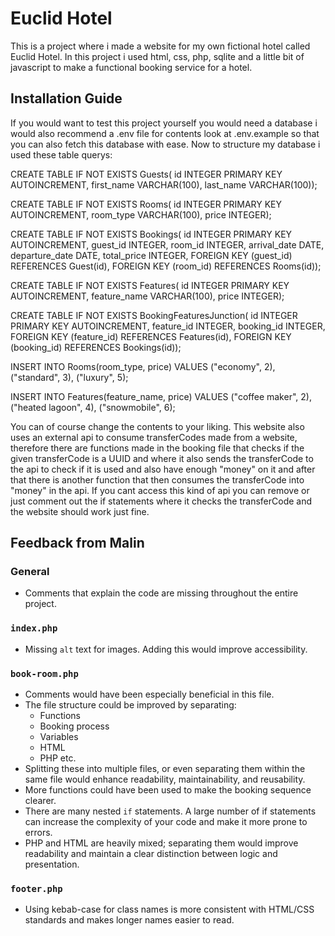 # Euclid Hotel

This is a project where i made a website for my own fictional hotel called Euclid Hotel. In this project i used html, css, php, sqlite and a little bit of javascript to make a functional booking service for a hotel.

## Installation Guide

If you would want to test this project yourself you would need a database i would also recommend a .env file for contents look at .env.example so that you can also fetch this database with ease. Now to structure my database i used these table querys:

CREATE TABLE IF NOT EXISTS Guests(
id INTEGER PRIMARY KEY AUTOINCREMENT,
first_name VARCHAR(100),
last_name VARCHAR(100));

CREATE TABLE IF NOT EXISTS Rooms(
id INTEGER PRIMARY KEY AUTOINCREMENT,
room_type VARCHAR(100),
price INTEGER);

CREATE TABLE IF NOT EXISTS Bookings(
id INTEGER PRIMARY KEY AUTOINCREMENT,
guest_id INTEGER,
room_id INTEGER,
arrival_date DATE,
departure_date DATE,
total_price INTEGER,
FOREIGN KEY (guest_id) REFERENCES Guest(id),
FOREIGN KEY (room_id) REFERENCES Rooms(id));

CREATE TABLE IF NOT EXISTS Features(
id INTEGER PRIMARY KEY AUTOINCREMENT,
feature_name VARCHAR(100),
price INTEGER);

CREATE TABLE IF NOT EXISTS BookingFeaturesJunction(
id INTEGER PRIMARY KEY AUTOINCREMENT,
feature_id INTEGER,
booking_id INTEGER,
FOREIGN KEY (feature_id) REFERENCES Features(id),
FOREIGN KEY (booking_id) REFERENCES Bookings(id));

INSERT INTO Rooms(room_type, price)
VALUES ("economy", 2), ("standard", 3), ("luxury", 5);

INSERT INTO Features(feature_name, price)
VALUES ("coffee maker", 2), ("heated lagoon", 4), ("snowmobile", 6);

You can of course change the contents to your liking. This website also uses an external api to consume transferCodes made from a website, therefore there are functions made in the booking file that checks if the given transferCode is a UUID and where it also sends the transferCode to the api to check if it is used and also have enough "money" on it and after that there is another function that then consumes the transferCode into "money" in the api. If you cant access this kind of api you can remove or just comment out the if statements where it checks the transferCode and the website should work just fine.

## Feedback from Malin

### General
- Comments that explain the code are missing throughout the entire project.

### `index.php`
- Missing `alt` text for images. Adding this would improve accessibility.

### `book-room.php`
- Comments would have been especially beneficial in this file.
- The file structure could be improved by separating:
  - Functions
  - Booking process
  - Variables
  - HTML
  - PHP etc.
- Splitting these into multiple files, or even separating them within the same file would enhance readability, maintainability, and reusability.
- More functions could have been used to make the booking sequence clearer.
- There are many nested `if` statements. A large number of if statements can increase the complexity of your code and make it more prone to errors.
- PHP and HTML are heavily mixed; separating them would improve readability and maintain a clear distinction between logic and presentation.

### `footer.php`
- Using kebab-case for class names is more consistent with HTML/CSS standards and makes longer names easier to read.
